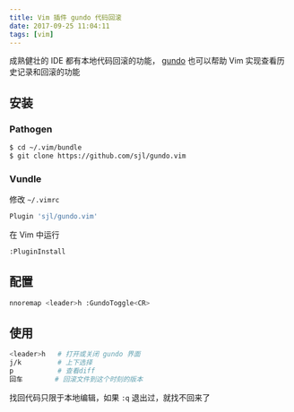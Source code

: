 ```yaml
---
title: Vim 插件 gundo 代码回滚
date: 2017-09-25 11:04:11
tags: [vim]
---
```


成熟健壮的 IDE 都有本地代码回滚的功能，
[gundo](https://github.com/sjl/gundo.vim) 也可以帮助 Vim 实现查看历史记录和回滚的功能

<!-- more -->
<!-- toc -->
## 安装
### Pathogen
```bash
$ cd ~/.vim/bundle
$ git clone https://github.com/sjl/gundo.vim
```

### Vundle
修改 `~/.vimrc`
```bash
Plugin 'sjl/gundo.vim'
```
在 Vim 中运行
```bash
:PluginInstall
```

## 配置
```bash
nnoremap <leader>h :GundoToggle<CR>
```

## 使用
```bash
<leader>h   # 打开或关闭 gundo 界面
j/k         # 上下选择
p           # 查看diff
回车        # 回滚文件到这个时刻的版本
```
找回代码只限于本地编辑，如果 `:q` 退出过，就找不回来了

